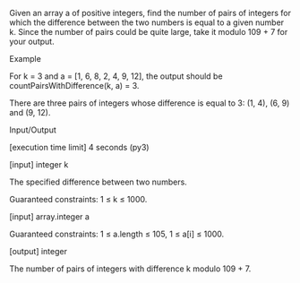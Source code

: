 Given an array a of positive integers, find the number of pairs of integers for which the difference between the two numbers is equal to a given number k. Since the number of pairs could be quite large, take it modulo 109 + 7 for your output.

Example

For k = 3 and a = [1, 6, 8, 2, 4, 9, 12], the output should be
countPairsWithDifference(k, a) = 3.

There are three pairs of integers whose difference is equal to 3: (1, 4), (6, 9) and (9, 12).

Input/Output

[execution time limit] 4 seconds (py3)

[input] integer k

The specified difference between two numbers.

Guaranteed constraints:
1 ≤ k ≤ 1000.

[input] array.integer a

Guaranteed constraints:
1 ≤ a.length ≤ 105,
1 ≤ a[i] ≤ 1000.

[output] integer

The number of pairs of integers with difference k modulo 109 + 7.